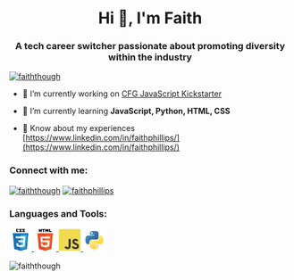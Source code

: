 <h1 align="center">Hi 👋, I'm Faith</h1>
<h3 align="center">A tech career switcher passionate about promoting diversity within the industry</h3>

<p align="left"> <a href="https://github.com/ryo-ma/github-profile-trophy"><img src="https://github-profile-trophy.vercel.app/?username=faiththough" alt="faiththough" /></a> </p>

- 🔭 I’m currently working on [CFG JavaScript Kickstarter](https://github.com/FaithThough/CFGJavaScriptKickstarter/tree/b6e10af4c2612be1e3a3f05f06a775a85fad06ce)

- 🌱 I’m currently learning **JavaScript, Python, HTML, CSS**

- 📄 Know about my experiences [https://www.linkedin.com/in/faithphillips/](https://www.linkedin.com/in/faithphillips/)

<h3 align="left">Connect with me:</h3>
<p align="left">
<a href="https://codepen.io/faiththough" target="blank"><img align="center" src="https://raw.githubusercontent.com/rahuldkjain/github-profile-readme-generator/master/src/images/icons/Social/codepen.svg" alt="faiththough" height="30" width="40" /></a>
<a href="https://linkedin.com/in/faithphillips" target="blank"><img align="center" src="https://raw.githubusercontent.com/rahuldkjain/github-profile-readme-generator/master/src/images/icons/Social/linked-in-alt.svg" alt="faithphillips" height="30" width="40" /></a>
</p>

<h3 align="left">Languages and Tools:</h3>
<p align="left"> <a href="https://www.w3schools.com/css/" target="_blank" rel="noreferrer"> <img src="https://raw.githubusercontent.com/devicons/devicon/master/icons/css3/css3-original-wordmark.svg" alt="css3" width="40" height="40"/> </a> <a href="https://www.w3.org/html/" target="_blank" rel="noreferrer"> <img src="https://raw.githubusercontent.com/devicons/devicon/master/icons/html5/html5-original-wordmark.svg" alt="html5" width="40" height="40"/> </a> <a href="https://developer.mozilla.org/en-US/docs/Web/JavaScript" target="_blank" rel="noreferrer"> <img src="https://raw.githubusercontent.com/devicons/devicon/master/icons/javascript/javascript-original.svg" alt="javascript" width="40" height="40"/> </a> <a href="https://www.python.org" target="_blank" rel="noreferrer"> <img src="https://raw.githubusercontent.com/devicons/devicon/master/icons/python/python-original.svg" alt="python" width="40" height="40"/> </a> </p>

<p><img align="center" src="https://github-readme-streak-stats.herokuapp.com/?user=faiththough&" alt="faiththough" /></p>
